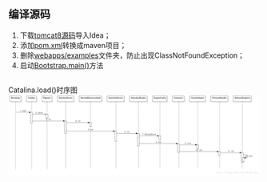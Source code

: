 ## 编译源码
1. 下载[tomcat8源码](http://tomcat.apache.org/download-80.cgi)导入Idea；
2. 添加[pom.xml](./pom.xml)转换成maven项目；
3. 删除[webapps/examples](./webapps/examples)文件夹，防止出现ClassNotFoundException；
4. 启动[Bootstrap.main()](./java/org/apache/catalina/startup/Bootstrap.java)方法

##

Catalina.load()时序图
![Catalina.load()时序图](./resources/images/20180110010608836.jfif)